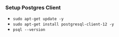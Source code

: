 ### Setup Postgres Client
- `sudo apt-get update -y`
- `sudo apt-get install postgresql-client-12 -y`
- `psql --version`
